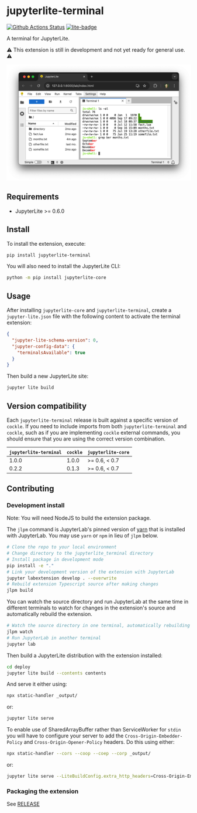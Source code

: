 # jupyterlite-terminal

[![Github Actions Status](https://github.com/jupyterlite/terminal/workflows/Build/badge.svg)](https://github.com/jupyterlite/terminal/actions/workflows/build.yml)
[![lite-badge](https://jupyterlite.rtfd.io/en/latest/_static/badge.svg)](https://jupyterlite-terminal.vercel.app/)

A terminal for JupyterLite.

⚠️ This extension is still in development and not yet ready for general use. ⚠️

![a screenshot showing a terminal running in JupyterLite](https://raw.githubusercontent.com/jupyterlite/terminal/main/screenshot.png)

## Requirements

- JupyterLite >= 0.6.0

## Install

To install the extension, execute:

```bash
pip install jupyterlite-terminal
```

You will also need to install the JupyterLite CLI:

```bash
python -m pip install jupyterlite-core
```

## Usage

After installing `jupyterlite-core` and `jupyterlite-terminal`, create a `jupyter-lite.json` file with the following content to activate the terminal extension:

```json
{
  "jupyter-lite-schema-version": 0,
  "jupyter-config-data": {
    "terminalsAvailable": true
  }
}
```

Then build a new JupyterLite site:

```bash
jupyter lite build
```

## Version compatibility

Each `jupyterlite-terminal` release is built against a specific version of `cockle`. If you need to
include imports from both `jupyterlite-terminal` and `cockle`, such as if you are implementing
`cockle` external commands, you should ensure that you are using the correct version combination.

| `jupyterlite-terminal` | `cockle` | `jupyterlite-core` |
| ---------------------- | -------- | ------------------ |
| 1.0.0                  | 1.0.0    | >= 0.6, < 0.7      |
| 0.2.2                  | 0.1.3    | >= 0.6, < 0.7      |

## Contributing

### Development install

Note: You will need NodeJS to build the extension package.

The `jlpm` command is JupyterLab's pinned version of
[yarn](https://yarnpkg.com/) that is installed with JupyterLab. You may use
`yarn` or `npm` in lieu of `jlpm` below.

```bash
# Clone the repo to your local environment
# Change directory to the jupyterlite_terminal directory
# Install package in development mode
pip install -e "."
# Link your development version of the extension with JupyterLab
jupyter labextension develop . --overwrite
# Rebuild extension Typescript source after making changes
jlpm build
```

You can watch the source directory and run JupyterLab at the same time in different terminals to watch for changes in the extension's source and automatically rebuild the extension.

```bash
# Watch the source directory in one terminal, automatically rebuilding when needed
jlpm watch
# Run JupyterLab in another terminal
jupyter lab
```

Then build a JupyterLite distribution with the extension installed:

```bash
cd deploy
jupyter lite build --contents contents
```

And serve it either using:

```bash
npx static-handler _output/
```

or:

```bash
jupyter lite serve
```

To enable use of SharedArrayBuffer rather than ServiceWorker for `stdin` you will have to configure your server to add the `Cross-Origin-Embedder-Policy` and `Cross-Origin-Opener-Policy` headers. Do this using either:

```bash
npx static-handler --cors --coop --coep --corp _output/
```

or:

```bash
jupyter lite serve --LiteBuildConfig.extra_http_headers=Cross-Origin-Embedder-Policy=require-corp --LiteBuildConfig.extra_http_headers=Cross-Origin-Opener-Policy=same-origin
```

### Packaging the extension

See [RELEASE](RELEASE.md)
